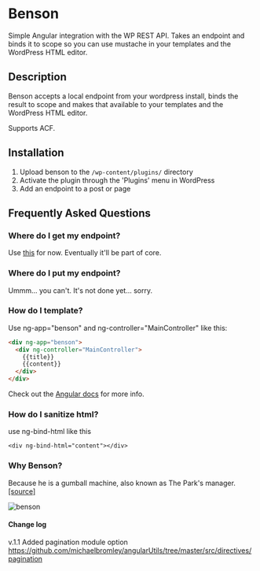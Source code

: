 # Benson

Simple Angular integration with the WP REST API. Takes an endpoint and binds it to scope so you can use mustache in your templates and the WordPress HTML editor.

## Description 

Benson accepts a local endpoint from your wordpress install, binds the result to scope and makes that available to your templates and the WordPress HTML editor.

Supports ACF.

## Installation 

1. Upload benson to the `/wp-content/plugins/` directory
2. Activate the plugin through the 'Plugins' menu in WordPress
3. Add an endpoint to a post or page

## Frequently Asked Questions 

### Where do I get my endpoint?

Use [this](https://github.com/WP-API/WP-API) for now. Eventually it'll be part of core.

### Where do I put my endpoint? 

Ummm... you can't. It's not done yet... sorry.

### How do I template?

Use ng-app="benson" and ng-controller="MainController" like this:

```html
<div ng-app="benson">
  <div ng-controller="MainController">
    {{title}}
    {{content}}
  </div>
</div>
``` 

Check out the [Angular docs](https://docs.angularjs.org/guide/templates) for more info.

### How do I sanitize html? 

use ng-bind-html like this
```
<div ng-bind-html="content"></div>
```

### Why Benson?

Because he is a gumball machine, also known as The Park's manager. [[source]](http://regularshow.wikia.com/wiki/Benson)

![benson](http://i.imgur.com/jJZwrIE.png)

#### Change log

v.1.1
Added pagination module option 
https://github.com/michaelbromley/angularUtils/tree/master/src/directives/pagination